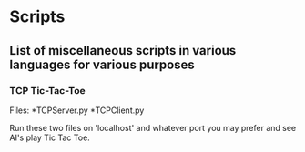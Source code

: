 # Scripts
## List of miscellaneous  scripts in various languages for various purposes

### TCP Tic-Tac-Toe
Files: 
*TCPServer.py
*TCPClient.py

Run these two files on 'localhost' and whatever port you may prefer
and see AI's play Tic Tac Toe.
